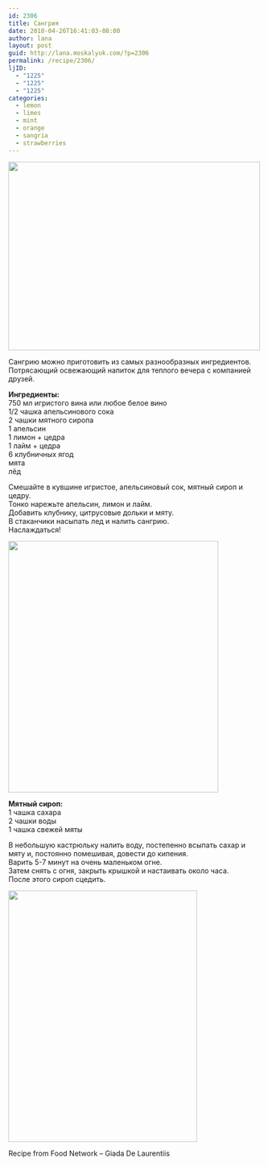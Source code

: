 ```yaml
---
id: 2306
title: Сангрия
date: 2010-04-26T16:41:03-08:00
author: lana
layout: post
guid: http://lana.moskalyuk.com/?p=2306
permalink: /recipe/2306/
ljID:
  - "1225"
  - "1225"
  - "1225"
categories:
  - lemon
  - limes
  - mint
  - orange
  - sangria
  - strawberries
---
```

<img loading="lazy" class="alignnone" title="Sangria" src="http://farm5.static.flickr.com/4022/4555537579_5ba5439abe.jpg" alt="" width="500" height="375" />

Сангрию можно приготовить из самых разнообразных ингредиентов. Потрясающий освежающий напиток для теплого вечера с компанией друзей.

**Ингредиенты:**  
750 мл игристого вина или любое белое вино  
1/2 чашка апельсинового сока  
2 чашки мятного сиропа  
1 апельсин  
1 лимон + цедра  
1 лайм + цедра  
6 клубничных ягод  
мята  
лёд

Смешайте в кувшине игристое, апельсиновый сок, мятный сироп и цедру.  
Тонко нарежьте апельсин, лимон и лайм.  
Добавить клубнику, цитрусовые дольки и мяту.  
В стаканчики насыпать лед и налить сангрию.  
Наслаждаться!

<img loading="lazy" class="alignnone" title="Sangria" src="http://farm5.static.flickr.com/4068/4556165296_766da35e53.jpg" alt="" width="417" height="500" /> 

**Мятный сироп:**  
1 чашка сахара  
2 чашки воды  
1 чашка свежей мяты

В небольшую кастрюльку налить воду, постепенно всыпать сахар и мяту и, постоянно помешивая, довести до кипения.  
Варить 5-7 минут на очень маленьком огне.  
Затем снять с огня, закрыть крышкой и настаивать около часа.  
После этого сироп сцедить.

<img loading="lazy" class="alignnone" title="Sangria" src="http://farm5.static.flickr.com/4054/4555539369_7effd2cdb4.jpg" alt="" width="375" height="500" /> 

Recipe from Food Network &#8211; Giada De Laurentiis